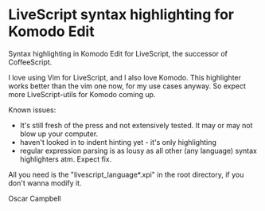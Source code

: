 LiveScript syntax highlighting for Komodo Edit
==============================================

Syntax highlighting in Komodo Edit for LiveScript, the successor of CoffeeScript.

I love using Vim for LiveScript, and I also love Komodo. This
highlighter works better than the vim one now, for my use cases anyway.
So expect more LiveScript-utils for Komodo coming up. 

Known issues:
- It's still fresh of the press and not extensively tested. It may or
  may not blow up your computer.
- haven't looked in to indent hinting yet - it's only highlighting
- regular expression parsing is as lousy as all other (any language) syntax highlighters atm. Expect fix.

All you need is the "livescript_language*.xpi" in the root directory, if
you don't wanna modify it.

 Oscar Campbell
